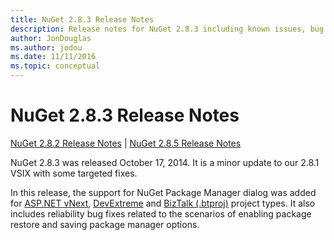 ```yaml
---
title: NuGet 2.8.3 Release Notes
description: Release notes for NuGet 2.8.3 including known issues, bug fixes, added features, and DCRs.
author: JonDouglas
ms.author: jodou
ms.date: 11/11/2016
ms.topic: conceptual
---
```


# NuGet 2.8.3 Release Notes

[NuGet 2.8.2 Release Notes](../release-notes/nuget-2.8.2.md) | [NuGet 2.8.5 Release Notes](../release-notes/nuget-2.8.5.md)

NuGet 2.8.3 was released October 17, 2014. It is a minor update to our 2.8.1 VSIX with some targeted fixes.

In this release, the support for NuGet Package Manager dialog was added for [ASP.NET vNext](https://www.asp.net/vnext), [DevExtreme](https://js.devexpress.com/) and [BizTalk (.btproj)](/biztalk/core/developing-biztalk-server-applications) project types. It also includes reliability bug fixes related to the scenarios of enabling package restore and saving package manager options.
